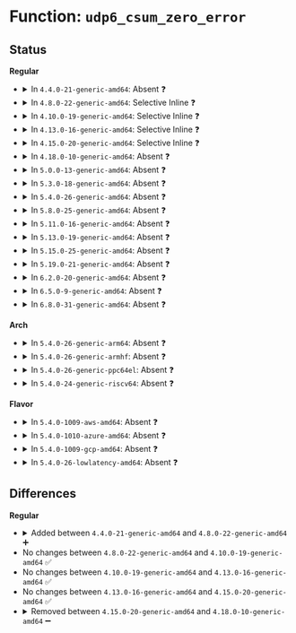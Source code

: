 # Function: <code>udp6_csum_zero_error</code>

## Status
<b>Regular</b>
<ul>
<li>
<details>
<summary>In <code>4.4.0-21-generic-amd64</code>: Absent ❓</summary>

```json
{
  "name": "udp6_csum_zero_error",
  "collision_type": "Unique Static",
  "inline_type": "Full",
  "funcs": [
    {
      "addr": 0,
      "name": "udp6_csum_zero_error",
      "external": false,
      "loc": "net/ipv6/udp.c:773",
      "file": "net/ipv6/udp.c",
      "inline": "not declared, inlined",
      "caller_inline": [],
      "caller_func": []
    }
  ],
  "symbols": []
}
```
</details>
</li>
<li>
<details>
<summary>In <code>4.8.0-22-generic-amd64</code>: Selective Inline ❓</summary>

```c
void udp6_csum_zero_error(struct sk_buff * skb)
```

```json
{
  "name": "udp6_csum_zero_error",
  "collision_type": "Unique Static",
  "inline_type": "Selective",
  "funcs": [
    {
      "addr": 18446744071587561200,
      "name": "udp6_csum_zero_error",
      "external": false,
      "loc": "net/ipv6/udp.c:678",
      "file": "net/ipv6/udp.c",
      "inline": "not declared, inlined",
      "caller_inline": [],
      "caller_func": [
        "net/ipv6/udp.c:__udp6_lib_rcv"
      ]
    }
  ],
  "symbols": [
    {
      "addr": 18446744071587561200,
      "name": "udp6_csum_zero_error",
      "section": ".text",
      "bind": "STB_LOCAL",
      "size": 118
    }
  ]
}
```
</details>
</li>
<li>
<details>
<summary>In <code>4.10.0-19-generic-amd64</code>: Selective Inline ❓</summary>

```c
void udp6_csum_zero_error(struct sk_buff * skb)
```

```json
{
  "name": "udp6_csum_zero_error",
  "collision_type": "Unique Static",
  "inline_type": "Selective",
  "funcs": [
    {
      "addr": 18446744071587765488,
      "name": "udp6_csum_zero_error",
      "external": false,
      "loc": "net/ipv6/udp.c:664",
      "file": "net/ipv6/udp.c",
      "inline": "not declared, inlined",
      "caller_inline": [],
      "caller_func": [
        "net/ipv6/udp.c:__udp6_lib_rcv"
      ]
    }
  ],
  "symbols": [
    {
      "addr": 18446744071587765488,
      "name": "udp6_csum_zero_error",
      "section": ".text",
      "bind": "STB_LOCAL",
      "size": 118
    }
  ]
}
```
</details>
</li>
<li>
<details>
<summary>In <code>4.13.0-16-generic-amd64</code>: Selective Inline ❓</summary>

```c
void udp6_csum_zero_error(struct sk_buff * skb)
```

```json
{
  "name": "udp6_csum_zero_error",
  "collision_type": "Unique Static",
  "inline_type": "Selective",
  "funcs": [
    {
      "addr": 18446744071587923152,
      "name": "udp6_csum_zero_error",
      "external": false,
      "loc": "net/ipv6/udp.c:690",
      "file": "net/ipv6/udp.c",
      "inline": "not declared, inlined",
      "caller_inline": [],
      "caller_func": [
        "net/ipv6/udp.c:__udp6_lib_rcv"
      ]
    }
  ],
  "symbols": [
    {
      "addr": 18446744071587923152,
      "name": "udp6_csum_zero_error",
      "section": ".text",
      "bind": "STB_LOCAL",
      "size": 114
    }
  ]
}
```
</details>
</li>
<li>
<details>
<summary>In <code>4.15.0-20-generic-amd64</code>: Selective Inline ❓</summary>

```c
void udp6_csum_zero_error(struct sk_buff * skb)
```

```json
{
  "name": "udp6_csum_zero_error",
  "collision_type": "Unique Static",
  "inline_type": "Selective",
  "funcs": [
    {
      "addr": 18446744071588458368,
      "name": "udp6_csum_zero_error",
      "external": false,
      "loc": "net/ipv6/udp.c:693",
      "file": "net/ipv6/udp.c",
      "inline": "not declared, inlined",
      "caller_inline": [],
      "caller_func": [
        "net/ipv6/udp.c:__udp6_lib_rcv"
      ]
    }
  ],
  "symbols": [
    {
      "addr": 18446744071588458368,
      "name": "udp6_csum_zero_error",
      "section": ".text",
      "bind": "STB_LOCAL",
      "size": 114
    }
  ]
}
```
</details>
</li>
<li>
<details>
<summary>In <code>4.18.0-10-generic-amd64</code>: Absent ❓</summary>

```json
{
  "name": "udp6_csum_zero_error",
  "collision_type": "Unique Static",
  "inline_type": "Full",
  "funcs": [
    {
      "addr": 18446744071588832179,
      "name": "udp6_csum_zero_error",
      "external": false,
      "loc": "net/ipv6/udp.c:661",
      "file": "net/ipv6/udp.c",
      "inline": "not declared, inlined",
      "caller_inline": [
        "net/ipv6/udp.c:__udp6_lib_rcv"
      ],
      "caller_func": []
    }
  ],
  "symbols": []
}
```
</details>
</li>
<li>
<details>
<summary>In <code>5.0.0-13-generic-amd64</code>: Absent ❓</summary>

```json
{
  "name": "udp6_csum_zero_error",
  "collision_type": "Unique Static",
  "inline_type": "Full",
  "funcs": [
    {
      "addr": 18446744071589055651,
      "name": "udp6_csum_zero_error",
      "external": false,
      "loc": "net/ipv6/udp.c:741",
      "file": "net/ipv6/udp.c",
      "inline": "not declared, inlined",
      "caller_inline": [
        "net/ipv6/udp.c:__udp6_lib_rcv"
      ],
      "caller_func": []
    }
  ],
  "symbols": []
}
```
</details>
</li>
<li>
<details>
<summary>In <code>5.3.0-18-generic-amd64</code>: Absent ❓</summary>

```json
{
  "name": "udp6_csum_zero_error",
  "collision_type": "Unique Static",
  "inline_type": "Full",
  "funcs": [
    {
      "addr": 18446744071589509113,
      "name": "udp6_csum_zero_error",
      "external": false,
      "loc": "net/ipv6/udp.c:729",
      "file": "net/ipv6/udp.c",
      "inline": "not declared, inlined",
      "caller_inline": [
        "net/ipv6/udp.c:__udp6_lib_rcv"
      ],
      "caller_func": []
    }
  ],
  "symbols": []
}
```
</details>
</li>
<li>
<details>
<summary>In <code>5.4.0-26-generic-amd64</code>: Absent ❓</summary>

```json
{
  "name": "udp6_csum_zero_error",
  "collision_type": "Unique Static",
  "inline_type": "Full",
  "funcs": [
    {
      "addr": 18446744071589733212,
      "name": "udp6_csum_zero_error",
      "external": false,
      "loc": "net/ipv6/udp.c:729",
      "file": "net/ipv6/udp.c",
      "inline": "not declared, inlined",
      "caller_inline": [
        "net/ipv6/udp.c:__udp6_lib_rcv"
      ],
      "caller_func": []
    }
  ],
  "symbols": []
}
```
</details>
</li>
<li>
<details>
<summary>In <code>5.8.0-25-generic-amd64</code>: Absent ❓</summary>

```json
{
  "name": "udp6_csum_zero_error",
  "collision_type": "Unique Static",
  "inline_type": "Full",
  "funcs": [
    {
      "addr": 18446744071590751329,
      "name": "udp6_csum_zero_error",
      "external": false,
      "loc": "net/ipv6/udp.c:731",
      "file": "net/ipv6/udp.c",
      "inline": "not declared, inlined",
      "caller_inline": [
        "net/ipv6/udp.c:__udp6_lib_rcv"
      ],
      "caller_func": []
    }
  ],
  "symbols": []
}
```
</details>
</li>
<li>
<details>
<summary>In <code>5.11.0-16-generic-amd64</code>: Absent ❓</summary>

```json
{
  "name": "udp6_csum_zero_error",
  "collision_type": "Unique Static",
  "inline_type": "Full",
  "funcs": [
    {
      "addr": 18446744071590810613,
      "name": "udp6_csum_zero_error",
      "external": false,
      "loc": "net/ipv6/udp.c:785",
      "file": "net/ipv6/udp.c",
      "inline": "not declared, inlined",
      "caller_inline": [
        "net/ipv6/udp.c:__udp6_lib_rcv"
      ],
      "caller_func": []
    }
  ],
  "symbols": []
}
```
</details>
</li>
<li>
<details>
<summary>In <code>5.13.0-19-generic-amd64</code>: Absent ❓</summary>

```json
{
  "name": "udp6_csum_zero_error",
  "collision_type": "Unique Static",
  "inline_type": "Full",
  "funcs": [
    {
      "addr": 18446744071590737653,
      "name": "udp6_csum_zero_error",
      "external": false,
      "loc": "net/ipv6/udp.c:798",
      "file": "net/ipv6/udp.c",
      "inline": "not declared, inlined",
      "caller_inline": [
        "net/ipv6/udp.c:__udp6_lib_rcv"
      ],
      "caller_func": []
    }
  ],
  "symbols": []
}
```
</details>
</li>
<li>
<details>
<summary>In <code>5.15.0-25-generic-amd64</code>: Absent ❓</summary>

```json
{
  "name": "udp6_csum_zero_error",
  "collision_type": "Unique Static",
  "inline_type": "Full",
  "funcs": [
    {
      "addr": 18446744071591554322,
      "name": "udp6_csum_zero_error",
      "external": false,
      "loc": "net/ipv6/udp.c:800",
      "file": "net/ipv6/udp.c",
      "inline": "not declared, inlined",
      "caller_inline": [
        "net/ipv6/udp.c:__udp6_lib_rcv"
      ],
      "caller_func": []
    }
  ],
  "symbols": []
}
```
</details>
</li>
<li>
<details>
<summary>In <code>5.19.0-21-generic-amd64</code>: Absent ❓</summary>

```json
{
  "name": "udp6_csum_zero_error",
  "collision_type": "Unique Static",
  "inline_type": "Full",
  "funcs": [
    {
      "addr": 18446744071593244018,
      "name": "udp6_csum_zero_error",
      "external": false,
      "loc": "net/ipv6/udp.c:802",
      "file": "net/ipv6/udp.c",
      "inline": "not declared, inlined",
      "caller_inline": [
        "net/ipv6/udp.c:__udp6_lib_rcv"
      ],
      "caller_func": []
    }
  ],
  "symbols": []
}
```
</details>
</li>
<li>
<details>
<summary>In <code>6.2.0-20-generic-amd64</code>: Absent ❓</summary>

```json
{
  "name": "udp6_csum_zero_error",
  "collision_type": "Unique Static",
  "inline_type": "Full",
  "funcs": [
    {
      "addr": 18446744071595144882,
      "name": "udp6_csum_zero_error",
      "external": false,
      "loc": "net/ipv6/udp.c:832",
      "file": "net/ipv6/udp.c",
      "inline": "not declared, inlined",
      "caller_inline": [
        "net/ipv6/udp.c:__udp6_lib_rcv"
      ],
      "caller_func": []
    }
  ],
  "symbols": []
}
```
</details>
</li>
<li>
<details>
<summary>In <code>6.5.0-9-generic-amd64</code>: Absent ❓</summary>

```json
{
  "name": "udp6_csum_zero_error",
  "collision_type": "Unique Static",
  "inline_type": "Full",
  "funcs": [
    {
      "addr": 18446744071595539862,
      "name": "udp6_csum_zero_error",
      "external": false,
      "loc": "net/ipv6/udp.c:848",
      "file": "net/ipv6/udp.c",
      "inline": "not declared, inlined",
      "caller_inline": [
        "net/ipv6/udp.c:__udp6_lib_rcv"
      ],
      "caller_func": []
    }
  ],
  "symbols": []
}
```
</details>
</li>
<li>
<details>
<summary>In <code>6.8.0-31-generic-amd64</code>: Absent ❓</summary>

```json
{
  "name": "udp6_csum_zero_error",
  "collision_type": "Unique Static",
  "inline_type": "Full",
  "funcs": [
    {
      "addr": 18446744071596383159,
      "name": "udp6_csum_zero_error",
      "external": false,
      "loc": "net/ipv6/udp.c:818",
      "file": "net/ipv6/udp.c",
      "inline": "not declared, inlined",
      "caller_inline": [
        "net/ipv6/udp.c:__udp6_lib_rcv"
      ],
      "caller_func": []
    }
  ],
  "symbols": []
}
```
</details>
</li>
</ul>
<b>Arch</b>
<ul>
<li>
<details>
<summary>In <code>5.4.0-26-generic-arm64</code>: Absent ❓</summary>

```json
{
  "name": "udp6_csum_zero_error",
  "collision_type": "Unique Static",
  "inline_type": "Full",
  "funcs": [
    {
      "addr": 18446603336503423884,
      "name": "udp6_csum_zero_error",
      "external": false,
      "loc": "net/ipv6/udp.c:729",
      "file": "net/ipv6/udp.c",
      "inline": "not declared, inlined",
      "caller_inline": [
        "net/ipv6/udp.c:__udp6_lib_rcv"
      ],
      "caller_func": []
    }
  ],
  "symbols": []
}
```
</details>
</li>
<li>
<details>
<summary>In <code>5.4.0-26-generic-armhf</code>: Absent ❓</summary>

```json
{
  "name": "udp6_csum_zero_error",
  "collision_type": "Unique Static",
  "inline_type": "Full",
  "funcs": [
    {
      "addr": 3236086440,
      "name": "udp6_csum_zero_error",
      "external": false,
      "loc": "net/ipv6/udp.c:729",
      "file": "net/ipv6/udp.c",
      "inline": "not declared, inlined",
      "caller_inline": [
        "net/ipv6/udp.c:__udp6_lib_rcv"
      ],
      "caller_func": []
    }
  ],
  "symbols": []
}
```
</details>
</li>
<li>
<details>
<summary>In <code>5.4.0-26-generic-ppc64el</code>: Absent ❓</summary>

```json
{
  "name": "udp6_csum_zero_error",
  "collision_type": "Unique Static",
  "inline_type": "Full",
  "funcs": [
    {
      "addr": 13835058055297204960,
      "name": "udp6_csum_zero_error",
      "external": false,
      "loc": "net/ipv6/udp.c:729",
      "file": "net/ipv6/udp.c",
      "inline": "not declared, inlined",
      "caller_inline": [
        "net/ipv6/udp.c:__udp6_lib_rcv"
      ],
      "caller_func": []
    }
  ],
  "symbols": []
}
```
</details>
</li>
<li>
<details>
<summary>In <code>5.4.0-24-generic-riscv64</code>: Absent ❓</summary>

```json
{
  "name": "udp6_csum_zero_error",
  "collision_type": "Unique Static",
  "inline_type": "Full",
  "funcs": [
    {
      "addr": 18446743936279416450,
      "name": "udp6_csum_zero_error",
      "external": false,
      "loc": "net/ipv6/udp.c:729",
      "file": "net/ipv6/udp.c",
      "inline": "not declared, inlined",
      "caller_inline": [
        "net/ipv6/udp.c:__udp6_lib_rcv"
      ],
      "caller_func": []
    }
  ],
  "symbols": []
}
```
</details>
</li>
</ul>
<b>Flavor</b>
<ul>
<li>
<details>
<summary>In <code>5.4.0-1009-aws-amd64</code>: Absent ❓</summary>

```json
{
  "name": "udp6_csum_zero_error",
  "collision_type": "Unique Static",
  "inline_type": "Full",
  "funcs": [
    {
      "addr": 18446744071589337580,
      "name": "udp6_csum_zero_error",
      "external": false,
      "loc": "net/ipv6/udp.c:729",
      "file": "net/ipv6/udp.c",
      "inline": "not declared, inlined",
      "caller_inline": [
        "net/ipv6/udp.c:__udp6_lib_rcv"
      ],
      "caller_func": []
    }
  ],
  "symbols": []
}
```
</details>
</li>
<li>
<details>
<summary>In <code>5.4.0-1010-azure-amd64</code>: Absent ❓</summary>

```json
{
  "name": "udp6_csum_zero_error",
  "collision_type": "Unique Static",
  "inline_type": "Full",
  "funcs": [
    {
      "addr": 18446744071589062572,
      "name": "udp6_csum_zero_error",
      "external": false,
      "loc": "net/ipv6/udp.c:729",
      "file": "net/ipv6/udp.c",
      "inline": "not declared, inlined",
      "caller_inline": [
        "net/ipv6/udp.c:__udp6_lib_rcv"
      ],
      "caller_func": []
    }
  ],
  "symbols": []
}
```
</details>
</li>
<li>
<details>
<summary>In <code>5.4.0-1009-gcp-amd64</code>: Absent ❓</summary>

```json
{
  "name": "udp6_csum_zero_error",
  "collision_type": "Unique Static",
  "inline_type": "Full",
  "funcs": [
    {
      "addr": 18446744071589774444,
      "name": "udp6_csum_zero_error",
      "external": false,
      "loc": "net/ipv6/udp.c:729",
      "file": "net/ipv6/udp.c",
      "inline": "not declared, inlined",
      "caller_inline": [
        "net/ipv6/udp.c:__udp6_lib_rcv"
      ],
      "caller_func": []
    }
  ],
  "symbols": []
}
```
</details>
</li>
<li>
<details>
<summary>In <code>5.4.0-26-lowlatency-amd64</code>: Absent ❓</summary>

```json
{
  "name": "udp6_csum_zero_error",
  "collision_type": "Unique Static",
  "inline_type": "Full",
  "funcs": [
    {
      "addr": 18446744071589825148,
      "name": "udp6_csum_zero_error",
      "external": false,
      "loc": "net/ipv6/udp.c:729",
      "file": "net/ipv6/udp.c",
      "inline": "not declared, inlined",
      "caller_inline": [
        "net/ipv6/udp.c:__udp6_lib_rcv"
      ],
      "caller_func": []
    }
  ],
  "symbols": []
}
```
</details>
</li>
</ul>

## Differences
<b>Regular</b>
<ul>
<li>
<details>
<summary>Added between <code>4.4.0-21-generic-amd64</code> and <code>4.8.0-22-generic-amd64</code> ➕</summary>

```c
void udp6_csum_zero_error(struct sk_buff * skb)
```
</details>
</li>
<li>
No changes between <code>4.8.0-22-generic-amd64</code> and <code>4.10.0-19-generic-amd64</code> ✅
</li>
<li>
No changes between <code>4.10.0-19-generic-amd64</code> and <code>4.13.0-16-generic-amd64</code> ✅
</li>
<li>
No changes between <code>4.13.0-16-generic-amd64</code> and <code>4.15.0-20-generic-amd64</code> ✅
</li>
<li>
<details>
<summary>Removed between <code>4.15.0-20-generic-amd64</code> and <code>4.18.0-10-generic-amd64</code> ➖</summary>

```c
void udp6_csum_zero_error(struct sk_buff * skb)
```
</details>
</li>
</ul>
